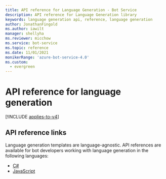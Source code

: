 ```yaml
---
title: API reference for Language Generation - Bot Service
description: API reference for Language Generation library
keywords: language generation api, reference, language generation
author: JonathanFingold
ms.author: iawilt
manager: shellyha
ms.reviewer: micchow
ms.service: bot-service
ms.topic: reference
ms.date: 11/01/2021
monikerRange: 'azure-bot-service-4.0'
ms.custom:
  - evergreen
---
```


# API reference for language generation

[!INCLUDE [applies-to-v4](../includes/applies-to-v4-current.md)]

## API reference links

Language generation templates are language-agnostic. API references are available for bot developers working with language generation in the following languages:

- [C#](/dotnet/api/microsoft.bot.builder.languagegeneration)
- [JavaScript](/javascript/api/botbuilder-lg)
